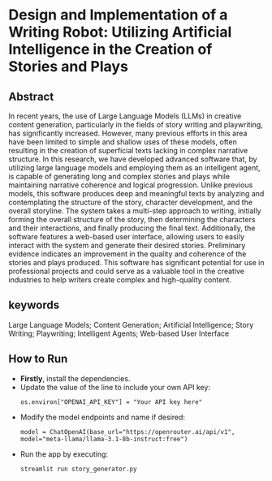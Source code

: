 # Design and Implementation of a Writing Robot: Utilizing Artificial Intelligence in the Creation of Stories and Plays

## Abstract
In recent years, the use of Large Language Models (LLMs) in creative content generation, particularly in the fields of story writing and playwriting, has significantly increased. However, many previous efforts in this area have been limited to simple and shallow uses of these models, often resulting in the creation of superficial texts lacking in complex narrative structure. In this research, we have developed advanced software that, by utilizing large language models and employing them as an intelligent agent, is capable of generating long and complex stories and plays while maintaining narrative coherence and logical progression. Unlike previous models, this software produces deep and meaningful texts by analyzing and contemplating the structure of the story, character development, and the overall storyline. The system takes a multi-step approach to writing, initially forming the overall structure of the story, then determining the characters and their interactions, and finally producing the final text. Additionally, the software features a web-based user interface, allowing users to easily interact with the system and generate their desired stories. Preliminary evidence indicates an improvement in the quality and coherence of the stories and plays produced. This software has significant potential for use in professional projects and could serve as a valuable tool in the creative industries to help writers create complex and high-quality content.

## keywords
Large Language Models; Content Generation; Artificial Intelligence; Story Writing; Playwriting; Intelligent Agents; Web-based User Interface

## How to Run
- **Firstly**, install the dependencies.
- Update the value of the line to include your own API key:
  ```
  os.environ["OPENAI_API_KEY"] = "Your API key here"
  ```
- Modify the model endpoints and name if desired:
  ```
  model = ChatOpenAI(base_url="https://openrouter.ai/api/v1", model="meta-llama/llama-3.1-8b-instruct:free")
  ```
- Run the app by executing:
  ```
  streamlit run story_generator.py
  ```
